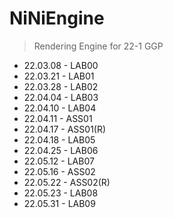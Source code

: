 # NiNiEngine
> Rendering Engine for 22-1 GGP
* 22.03.08 - LAB00
* 22.03.21 - LAB01
* 22.03.28 - LAB02
* 22.04.04 - LAB03
* 22.04.10 - LAB04
* 22.04.11 - ASS01
* 22.04.17 - ASS01(R)
* 22.04.18 - LAB05
* 22.04.25 - LAB06
* 22.05.12 - LAB07
* 22.05.16 - ASS02
* 22.05.22 - ASS02(R)
* 22.05.23 - LAB08
* 22.05.31 - LAB09
